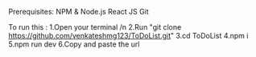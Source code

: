 Prerequisites:
NPM & Node.js
React JS
Git


To run this :
1.Open your terminal /n
2.Run "git clone https://github.com/venkateshmg123/ToDoList.git"
3.cd ToDoList
4.npm i
5.npm run dev
6.Copy and paste the url 
